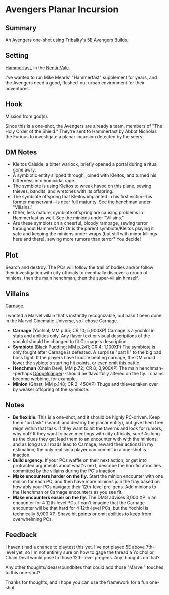 ﻿# Avengers Planar Incursion

## Summary

An Avengers one-shot using Tribality's [5E Avengers Builds](http://tribality.com/2015/05/03/avengers-assemble-character-builds-for-dd-5e).

## Setting

[Hammerfast](http://nentirvale.wikidot.com/hammerfast), in the [Nentir Vale](http://nentirvale.wikidot.com/setting).

I've wanted to run Mike Mearls' "Hammerfast" supplement for years, and the Avengers need a good, fleshed-out urban environment for their adventures.

## Hook

Mission from god(s).

Since this is a one-shot, the Avengers are already a team, members of "The Holy Order of the Shield." They're sent to Hammerfast by Abbot Nicholas the Furious to investigate a planar incursion detected by the seers.

## DM Notes

* Kleitos Caiside, a bitter warlock, briefly opened a portal during a ritual gone awry.
* A symbiotic entity slipped through, joined with Kleitos, and turned his bitterness into homicidal rage.
* The symbiote is using Kleitos to wreak havoc on this plane, sewing thieves, bandits, and wretches with its offspring.
* The symbiote offspring that Kleitos implanted in his first victim--his former manservant--is near full maturity. See the henchman under "Villains."
* Other, less mature, symbiote offspring are causing problems in Hammerfast as well. See the minions under "Villains."
* Are these symbiots on a cheerful, bloody rampage, sewing terror throughout Hammerfast? Or is the parent symbiote/Kleitos playing it safe and keeping the minions under wraps (but still with minor killings here and there), sewing more rumors than terror? You decide!

## Plot

Search and destroy.
The PCs will follow the trail of bodies and/or follow their investigation with city officials to eventually discover a group of minions, then the main henchman, then the super-villain himself.

## Villains

[Carnage](https://en.wikipedia.org/wiki/Carnage_\(comics\)).

I wanted a Marvel villain that's instantly recognizable, but hasn't been done in the Marvel Cinematic Universe, so I chose Carnage.

* **Carnage** (Yochlol; MM p.65; CR 10; 5,900XP) Carnage is a yochlol in stats and abilities only. Any flavor text or visual descriptions of the yochlol should be changed to fit Carnage's description.
* **[Symbiote](https://en.wikipedia.org/wiki/Symbiote_\(comics\))** (Black Pudding; MM p.241; CR 4; 1,100XP) The symbiote is only fought after Carnage is defeated. A surprise "part II" to the big bad boss fight. If the players have trouble beating carnage, the DM could lower the sybiote's starting hit points, or even omit this battle.
* **Henchman** (Chain Devil; MM p.72; CR 8; 3,900XP) The main henchman--perhaps [Doppelganger](https://en.wikipedia.org/wiki/Doppelganger_\(comics\))--should be flavorfully altered on the fly... chains become webbing, for example.
* **Minion** (Ghast; MM p.148; CR 2; 450XP) Thugs and thieves taken over by weaker offspring of the symbiote.

## Notes

* **Be flexible.** This is a one-shot, and it should be highly PC-driven. Keep them "on task" (search and destroy the planar entity), but give them free reign within that task. If they want to hit the taverns and look for rumors, why not? If they want to have meetings with city officials, sure! As long as the clues they get lead them to an encounter with with the minions, and as long as all roads lead to Carnage, reward their actions! In my estimation, the only real sin a player can commit in a one-shot is inaction.
* **Build urgency.** If your PCs waffle on their next action, or get into protracted arguments about what's next, describe the horrific atrocities committed by the villains during the PC's inaction.
* **Make encounters harder on the fly.** Start the minion encounter with one minion for each PC, and then have more minions join the fray based on how ably your PCs navigate their 12th-level pre-gens. Add minions to the Henchman or Carnage encounters as you see fit.
* **Make encounters easier on the fly.** The DMG advises 3,000 XP in an encounter for 4 12th-level PCs. I can't imagine that the Carnage encounter will be that hard for 4 12th-level PCs, but the Yochlol is technically 5,900 XP. Shave hit points or omit abilities to keep from overwhelming PCs.

## Feedback

I haven't had a chance to playtest this yet. I've not played 5E above 7th-level yet, so I'm not entirely sure on how to gage the thread a Yolchol or Chain Devil would pose to those 12th-level pregens. Any thoughts on that?

Any other thoughts/ideas/soundbites that could add those "Marvel" touches to this one-shot?

Thanks for thoughts, and I hope you can use the framework for a fun one-shot.